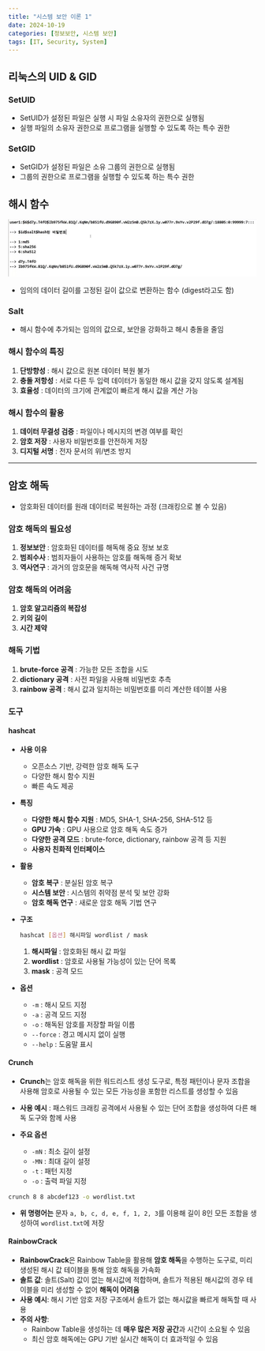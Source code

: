 ```yaml
---
title: "시스템 보안 이론 1"
date: 2024-10-19
categories: [정보보안, 시스템 보안]
tags: [IT, Security, System]
---
```


## 리눅스의 UID & GID

### SetUID

- SetUID가 설정된 파일은 실행 시 파일 소유자의 권한으로 실행됨
- 실행 파일의 소유자 권한으로 프로그램을 실행할 수 있도록 하는 특수 권한

### SetGID

- SetGID가 설정된 파일은 소유 그룹의 권한으로 실행됨
- 그룹의 권한으로 프로그램을 실행할 수 있도록 하는 특수 권한

## 해시 함수

![해시 함수 다이어그램](assets/img/정보보안/이론/S_1-1.jpg)

- 임의의 데이터 길이를 고정된 길이 값으로 변환하는 함수 (digest라고도 함)

### Salt

- 해시 함수에 추가되는 임의의 값으로, 보안을 강화하고 해시 충돌을 줄임

### 해시 함수의 특징

1. **단방향성** : 해시 값으로 원본 데이터 복원 불가
2. **충돌 저항성** : 서로 다른 두 입력 데이터가 동일한 해시 값을 갖지 않도록 설계됨
3. **효율성** : 데이터의 크기에 관계없이 빠르게 해시 값을 계산 가능

### 해시 함수의 활용

1. **데이터 무결성 검증** : 파일이나 메시지의 변경 여부를 확인
2. **암호 저장** : 사용자 비밀번호를 안전하게 저장
3. **디지털 서명** : 전자 문서의 위/변조 방지

---

## 암호 해독

- 암호화된 데이터를 원래 데이터로 복원하는 과정 (크래킹으로 볼 수 있음)

### 암호 해독의 필요성

1. **정보보안** : 암호화된 데이터를 해독해 중요 정보 보호
2. **범죄수사** : 범죄자들이 사용하는 암호를 해독해 증거 확보
3. **역사연구** : 과거의 암호문을 해독해 역사적 사건 규명

### 암호 해독의 어려움

1. **암호 알고리즘의 복잡성**
2. **키의 길이**
3. **시간 제약**

### 해독 기법

1. **brute-force 공격** : 가능한 모든 조합을 시도
2. **dictionary 공격** : 사전 파일을 사용해 비밀번호 추측
3. **rainbow 공격** : 해시 값과 일치하는 비밀번호를 미리 계산한 테이블 사용

### 도구

#### hashcat

- **사용 이유**
  - 오픈소스 기반, 강력한 암호 해독 도구
  - 다양한 해시 함수 지원
  - 빠른 속도 제공
- **특징**

  - **다양한 해시 함수 지원** : MD5, SHA-1, SHA-256, SHA-512 등
  - **GPU 가속** : GPU 사용으로 암호 해독 속도 증가
  - **다양한 공격 모드** : brute-force, dictionary, rainbow 공격 등 지원
  - **사용자 친화적 인터페이스**

- **활용**

  - **암호 복구** : 분실된 암호 복구
  - **시스템 보안** : 시스템의 취약점 분석 및 보안 강화
  - **암호 해독 연구** : 새로운 암호 해독 기법 연구

- **구조**

  ```bash
  hashcat [옵션] 해시파일 wordlist / mask
  ```

  1. **해시파일** : 암호화된 해시 값 파일
  2. **wordlist** : 암호로 사용될 가능성이 있는 단어 목록
  3. **mask** : 공격 모드

- **옵션**
  - `-m` : 해시 모드 지정
  - `-a` : 공격 모드 지정
  - `-o` : 해독된 암호를 저장할 파일 이름
  - `--force` : 경고 메시지 없이 실행
  - `--help` : 도움말 표시

#### Crunch

- **Crunch**는 암호 해독을 위한 워드리스트 생성 도구로, 특정 패턴이나 문자 조합을 사용해 암호로 사용될 수 있는 모든 가능성을 포함한 리스트를 생성할 수 있음
- **사용 예시** : 패스워드 크래킹 공격에서 사용될 수 있는 단어 조합을 생성하여 다른 해독 도구와 함께 사용

- **주요 옵션**
  - `-mN` : 최소 길이 설정
  - `-MN` : 최대 길이 설정
  - `-t` : 패턴 지정
  - `-o` : 출력 파일 지정

```bash
crunch 8 8 abcdef123 -o wordlist.txt
```

- **위 명령어는** 문자 `a, b, c, d, e, f, 1, 2, 3`를 이용해 길이 8인 모든 조합을 생성하여 `wordlist.txt`에 저장

#### RainbowCrack

- **RainbowCrack**은 Rainbow Table을 활용해 **암호 해독**을 수행하는 도구로, 미리 생성된 해시 값 테이블을 통해 암호 해독을 가속화
- **솔트 값**: 솔트(Salt) 값이 없는 해시값에 적합하며, 솔트가 적용된 해시값의 경우 테이블을 미리 생성할 수 없어 **해독이 어려움**
- **사용 예시**: 해시 기반 암호 저장 구조에서 솔트가 없는 해시값을 빠르게 해독할 때 사용
- **주의 사항**:
  - Rainbow Table을 생성하는 데 **매우 많은 저장 공간**과 시간이 소요될 수 있음
  - 최신 암호 해독에는 GPU 기반 실시간 해독이 더 효과적일 수 있음
